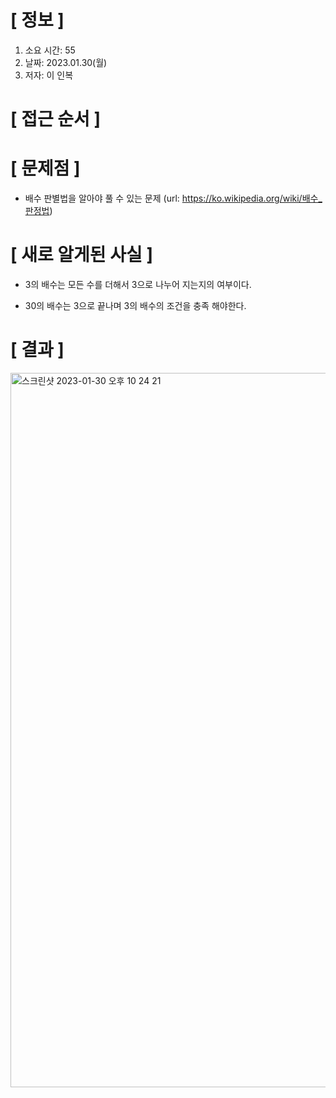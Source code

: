# **[ 정보 ]**
1. 소요 시간: 55 
2. 날짜: 2023.01.30(월)
3. 저자: 이 인복

# **[ 접근 순서 ]**

# **[ 문제점 ]**
- 배수 판별법을 알아야 풀 수 있는 문제
  (url: https://ko.wikipedia.org/wiki/배수_판정법)

# **[ 새로 알게된 사실 ]**
- 3의 배수는 모든 수를 더해서 3으로 나누어 지는지의 여부이다.

- 30의 배수는 3으로 끝나며 3의 배수의 조건을 충족 해야한다.

# **[ 결과 ]**
<img width="1143" alt="스크린샷 2023-01-30 오후 10 24 21" src="https://user-images.githubusercontent.com/59809278/215489804-28835128-5965-44aa-8508-ab52793e6681.png">

